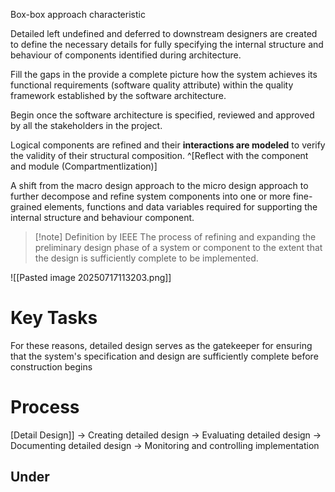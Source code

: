 Box-box approach characteristic

Detailed left undefined and deferred to downstream designers are created to define the necessary details for fully specifying the internal structure and behaviour of components identified during architecture.

Fill the gaps in the provide a complete picture how the system achieves its functional requirements (software quality attribute) within the quality framework established by the software architecture.

Begin once the software architecture is specified, reviewed and approved by all the stakeholders in the project.

Logical components are refined and their **interactions are modeled** to verify the validity of their structural composition. ^[Reflect with the component and module (Compartmentlization)]

A shift from the macro design approach to the micro design approach to further decompose and refine system components into one or more fine- grained elements, functions and data variables required for supporting the internal structure and behaviour component.

>[!note] Definition by IEEE
>The process of refining and expanding the preliminary design phase of a system or component to the extent that the design is sufficiently complete to be implemented.

![[Pasted image 20250717113203.png]]

# Key Tasks


For these reasons, detailed design serves as the gatekeeper for ensuring that the system's specification and design are sufficiently complete before construction begins

# Process

[Detail Design]] -> Creating detailed design -> Evaluating detailed design -> Documenting detailed design -> Monitoring and controlling implementation

## Under